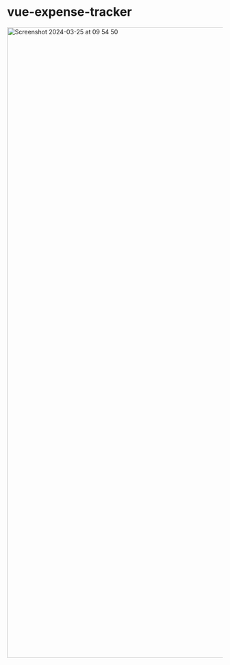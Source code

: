 # vue-expense-tracker

<img width="1470" alt="Screenshot 2024-03-25 at 09 54 50" src="https://github.com/paulalextech/vue-expense-tracker/assets/113057265/29a6ec56-ccb1-4146-8e71-1d7d3a881467">

